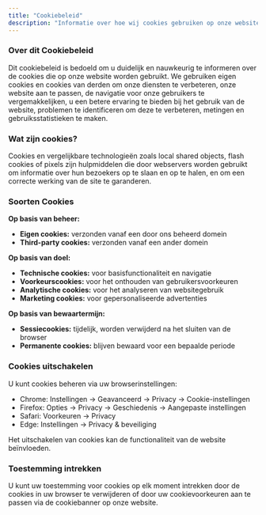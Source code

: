 ```yaml
---
title: "Cookiebeleid"
description: "Informatie over hoe wij cookies gebruiken op onze website"
---
```


<article>
<h3>Over dit Cookiebeleid</h3>

Dit cookiebeleid is bedoeld om u duidelijk en nauwkeurig te informeren over de cookies die op onze website worden gebruikt. We gebruiken eigen cookies en cookies van derden om onze diensten te verbeteren, onze website aan te passen, de navigatie voor onze gebruikers te vergemakkelijken, u een betere ervaring te bieden bij het gebruik van de website, problemen te identificeren om deze te verbeteren, metingen en gebruiksstatistieken te maken.
</article>

<article>
<h3>Wat zijn cookies?</h3>

Cookies en vergelijkbare technologieën zoals local shared objects, flash cookies of pixels zijn hulpmiddelen die door webservers worden gebruikt om informatie over hun bezoekers op te slaan en op te halen, en om een correcte werking van de site te garanderen.
</article>

<article>
<h3>Soorten Cookies</h3>

**Op basis van beheer:**
- **Eigen cookies:** verzonden vanaf een door ons beheerd domein
- **Third-party cookies:** verzonden vanaf een ander domein

**Op basis van doel:**
- **Technische cookies:** voor basisfunctionaliteit en navigatie
- **Voorkeurscookies:** voor het onthouden van gebruikersvoorkeuren
- **Analytische cookies:** voor het analyseren van websitegebruik
- **Marketing cookies:** voor gepersonaliseerde advertenties

**Op basis van bewaartermijn:**
- **Sessiecookies:** tijdelijk, worden verwijderd na het sluiten van de browser
- **Permanente cookies:** blijven bewaard voor een bepaalde periode
</article>

<article>
<h3>Cookies uitschakelen</h3>

U kunt cookies beheren via uw browserinstellingen:
- Chrome: Instellingen → Geavanceerd → Privacy → Cookie-instellingen
- Firefox: Opties → Privacy → Geschiedenis → Aangepaste instellingen
- Safari: Voorkeuren → Privacy
- Edge: Instellingen → Privacy & beveiliging

Het uitschakelen van cookies kan de functionaliteit van de website beïnvloeden.
</article>

<article>
<h3>Toestemming intrekken</h3>

U kunt uw toestemming voor cookies op elk moment intrekken door de cookies in uw browser te verwijderen of door uw cookievoorkeuren aan te passen via de cookiebanner op onze website.
</article> 